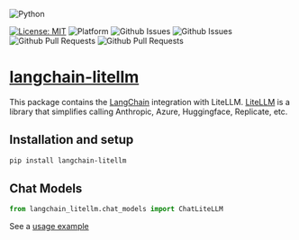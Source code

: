 ![Python](https://img.shields.io/badge/python-3670A0?style=for-the-badge&logo=python&logoColor=ffdd54)

[![License: MIT](https://img.shields.io/badge/License-MIT-brightgreen.svg)](https://opensource.org/licenses/MIT)
![Platform](https://img.shields.io/badge/Platform-Linux%2C%20Windows%2C%20macOS-blue)
![Github Issues](https://img.shields.io/github/issues-closed/Akshay-Dongare/langchain-litellm)
![Github Issues](https://img.shields.io/github/issues/Akshay-Dongare/langchain-litellm)
![Github Pull Requests](https://img.shields.io/github/issues-pr/Akshay-Dongare/langchain-litellm)
![Github Pull Requests](https://img.shields.io/github/issues-pr-closed/Akshay-Dongare/langchain-litellm)

# [langchain-litellm](https://pypi.org/project/langchain-litellm/)

This package contains the [LangChain](https://github.com/langchain-ai/langchain) integration with LiteLLM. [LiteLLM](https://github.com/BerriAI/litellm) is a library that simplifies calling Anthropic, Azure, Huggingface, Replicate, etc.

## Installation and setup

```bash
pip install langchain-litellm
```

## Chat Models
```python
from langchain_litellm.chat_models import ChatLiteLLM
```
See a [usage example](https://github.com/Akshay-Dongare/langchain-litellm/blob/main/docs/litellm.ipynb)
